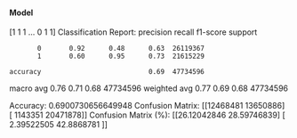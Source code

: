 #### Model
[1 1 1 ... 0 1 1]
Classification Report:
              precision    recall  f1-score   support

           0       0.92      0.48      0.63  26119367
           1       0.60      0.95      0.73  21615229

    accuracy                           0.69  47734596
   macro avg       0.76      0.71      0.68  47734596
weighted avg       0.77      0.69      0.68  47734596

Accuracy: 0.6900730656649948
Confusion Matrix:
[[12468481 13650886]
 [ 1143351 20471878]]
Confusion Matrix (%):
[[26.12042846 28.59746839]
 [ 2.39522505 42.8868781 ]]
